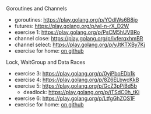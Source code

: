 Goroutines and Channels

- goroutines: https://play.golang.org/p/YOdlWs6B8jo
- futures: https://play.golang.org/p/wl-n-rX_D2W
- exercise 1: https://play.golang.org/p/PsCM5hUVBRo
- channel close: https://play.golang.org/p/ivferqxhmBR
- channel select: https://play.golang.org/p/yJtKTXBy7Kj
- exercise for home: [on github](https://github.com/hu-univ-golang/golang-elte-2020-public/blob/master/concurrency/ex2/cksum.go)

Lock, WaitGroup and Data Races

- exercise 3: https://play.golang.org/p/0yjPboEDb1k
- exercise 4: https://play.golang.org/p/8Z6ELbwcKkB
- exercise 5: https://play.golang.org/p/GcZ3pPiBd5b
  - deadlock: https://play.golang.org/p/iTSdC0h_tKi
- exercise 6: https://play.golang.org/p/LtfgGhZOS1F
- exercise for home: [on github](https://github.com/hu-univ-golang/golang-elte-2020-public/blob/master/concurrency/ex7/watch.go)

